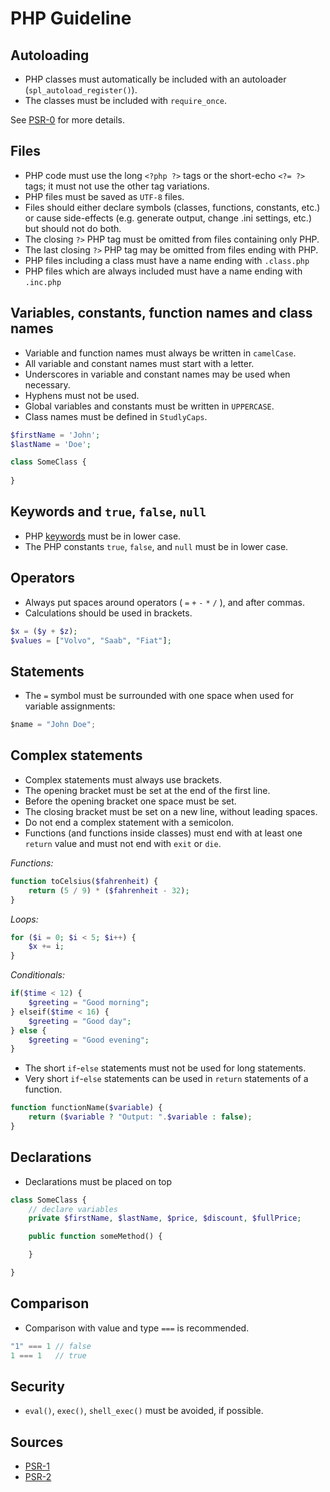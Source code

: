 # PHP Guideline

## Autoloading

* PHP classes must automatically be included with an autoloader (`spl_autoload_register()`).
* The classes must be included with `require_once`.

See [PSR-0](https://github.com/php-fig/fig-standards/blob/master/accepted/PSR-0.md) for more details.


## Files

* PHP code must use the long `<?php ?>` tags or the short-echo `<?= ?>` tags; it must not use the other tag variations.
* PHP files must be saved as `UTF-8` files.
* Files should either declare symbols (classes, functions, constants, etc.) or cause side-effects (e.g. generate output, change .ini settings, etc.) but should not do both.
* The closing `?>` PHP tag must be omitted from files containing only PHP.
* The last closing `?>` PHP tag may be omitted from files ending with PHP.
* PHP files including a class must have a name ending with `.class.php`
* PHP files which are always included must have a name ending with `.inc.php`



## Variables, constants, function names and class names

* Variable and function names must always be written in `camelCase`.
* All variable and constant names must start with a letter.
* Underscores in variable and constant names may be used when necessary.
* Hyphens must not be used.
* Global variables and constants must be written in `UPPERCASE`.
* Class names must be defined in `StudlyCaps`.


```php
$firstName = 'John';
$lastName = 'Doe';
```

```php
class SomeClass {
    
}
```

## Keywords and `true`, `false`, `null`

* PHP [keywords](http://php.net/manual/en/reserved.keywords.php) must be in lower case.
* The PHP constants `true`, `false`, and `null` must be in lower case.



## Operators

* Always put spaces around operators ( `=` `+` `-` `*` `/` ), and after commas.
* Calculations should be used in brackets.

```php
$x = ($y + $z);
$values = ["Volvo", "Saab", "Fiat"];
```


## Statements

* The `=` symbol must be surrounded with one space when used for variable assignments:

```javascript
$name = "John Doe";
```


## Complex statements

* Complex statements must always use brackets.
* The opening bracket must be set at the end of the first line.
* Before the opening bracket one space must be set.
* The closing bracket must be set on a new line, without leading spaces.
* Do not end a complex statement with a semicolon.
* Functions (and functions inside classes) must end with at least one `return` value and must not end with `exit` or `die`.

*Functions:*
```php
function toCelsius($fahrenheit) {
    return (5 / 9) * ($fahrenheit - 32);
}
```

*Loops:*
```php
for ($i = 0; $i < 5; $i++) {
    $x += i;
}
```


*Conditionals:*
```php
if($time < 12) {
    $greeting = "Good morning";
} elseif($time < 16) {
    $greeting = "Good day";
} else {
    $greeting = "Good evening";
}
```

* The short `if`-`else` statements must not be used for long statements.
* Very short `if`-`else` statements can be used in `return` statements of a function.

```php
function functionName($variable) {
    return ($variable ? "Output: ".$variable : false);
}
```


## Declarations

* Declarations must be placed on top

```php
class SomeClass {
    // declare variables
    private $firstName, $lastName, $price, $discount, $fullPrice;

    public function someMethod() {

    }

}
```


## Comparison

* Comparison with value and type `===` is recommended.

```php
"1" === 1 // false
1 === 1   // true
```


## Security

* `eval()`, `exec()`, `shell_exec()` must be avoided, if possible.


## Sources

* [PSR-1](http://www.php-fig.org/psr/psr-1/)
* [PSR-2](http://www.php-fig.org/psr/psr-2/)


